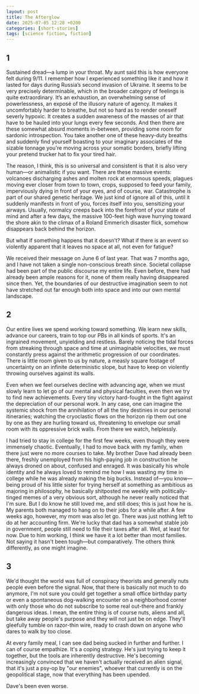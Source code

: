 ```yaml
---
layout: post
title: The Afterglow
date: 2025-07-05 12:28 +0200
categories: [short-stories]
tags: [science fiction, fiction]
---
```


## 1

Sustained dread—a lump in your throat. My aunt said this is how everyone felt during 9/11. I remember how I experienced something like it and how it lasted for days during Russia’s second invasion of Ukraine. It seems to be very precisely determinable, which in the broader category of feelings is quite extraordinary. It’s an exhaustion, an overwhelming sense of powerlessness, an exposé of the illusory nature of agency. It makes it uncomfortably harder to breathe, but not so hard as to render oneself severly hypoxic. It creates a sudden awareness of the masses of air that have to be hauled into your lungs every few seconds. And then there are these somewhat absurd moments in-between, providing some room for sardonic introspection. You take another one of these heavy-duty breaths and suddenly find yourself boasting to your imaginary associates of the sizable tonnage you're moving across your somatic borders, briefly lifting your pretend trucker hat to fix your tired hair.

The reason, I think, this is so universal and consistent is that it is also very human—or animalistic if you want. There are these massive events: volcanoes discharging ashes and molten rock at enormous speeds, plagues moving ever closer from town to town, crops, supposed to feed your family, imperviously dying in front of your eyes, and of course, war. Catastrophe is part of our shared genetic heritage. We just kind of ignore all of this, until it suddenly manifests in front of you, forces itself into you, sensitizing your airways. Usually, normalcy creeps back into the forefront of your state of mind and after a few days, the massive 100-feet high wave hurrying toward the shore akin to the climax of a Roland Emmerich disaster flick, somehow disappears back behind the horizon.

But what if something happens that it doesn’t? What if there is an event so violently apparent that it leaves no space at all, not even for fatigue?

We received their message on June 6 of last year. That was 7 months ago, and I have not taken a single non-conscious breath since. Societal collapse had been part of the public discourse my entire life. Even before, there had already been ample reasons for it, none of them really having disappeared since then. Yet, the boundaries of our destructive imagination seem to not have stretched out far enough both into space and into our own mental landscape. 

## 2

Our entire lives we spend working toward something. We learn new skills, advance our careers, train to top our PBs in all kinds of sports. It's an ingrained movement, unyielding and restless. Barely noticing the tidal forces from streaking through space and time at unimaginable velocities, we must constantly press against the arithmetic progression of our coordinates. There is little room given to us by nature, a measly square footage of uncertainty on an infinite deterministic slope, but have to keep on violently throwing ourselves against its walls.

Even when we feel ourselves decline with advancing age, when we must slowly learn to let go of our mental and physical faculties, even then we try to find new achievements. Every tiny victory hard-fought in the fight against the depreciation of our personal work. In any case, one can imagine the systemic shock from the annihilation of all the tiny destinies in our personal itineraries; watching the cryoclastic flows on the horizon rip them out one by one as they are hurling toward us, threatening to envelope our small room with its oppressive brick walls. From there we watch, helplessly.

I had tried to stay in college for the first few weeks, even though they were immensely chaotic. Eventually, I had to move back with my family, when there just were no more courses to take. My brother Dave had already been there, freshly unemployed from his high-paying job in construction he always droned on about, confused and enraged. It was basically his whole identity and he always loved to remind me how I was wasting my time in college while he was already making the big bucks. Instead of—you know—being proud of his little sister for trying herself at something as ambitious as majoring in philosophy, he basically shitposted me weekly with politically-tinged memes of a very obvious sort, although he never really noticed that I'm sure. But I do know he still loved me, and still does; this is just how he is. My parents both managed to hang on to their jobs for a while after. A few weeks ago, however, my mom was also let go. There was just nothing left to do at her accounting firm. We're lucky that dad has a somewhat stable job in government, people still need to file their taxes after all. Well, at least for now. Due to him working, I think we have it a lot better than most families. Not saying it hasn't been tough—but comparatively. The others think differently, as one might imagine.

## 3

We'd thought the world was full of conspiracy theorists and generally nuts people even before the signal. Now, that there is basically not much to do anymore, I'm not sure you could get together a small office birthday party or even a spontaneous dog-walking encounter on a neighborhood corner with only those who do not subscribe to some real out-there and frankly dangerous ideas. I mean, the entire thing is of course nuts, aliens and all, but take away people's purpose and they will not just be on edge. They'll gleefully tumble on razor-thin wire, ready to crash down on anyone who dares to walk by too close.

At every family meal, I can see dad being sucked in further and further. I can of course empathize. It's a coping strategy. He's just trying to keep it together, but the tools are inherently destructive. He's becoming increasingly convinced that we haven't actually received an alien signal, that it's just a psy-op by "our enemies", whoever that currently is on the geopolitical stage, now that everything has been upended. 

Dave's been even worse. 